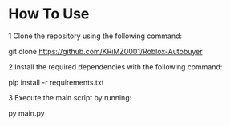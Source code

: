 # How To Use

1 Clone the repository using the following command:

git clone https://github.com/KRiMZ0001/Roblox-Autobuyer

2 Install the required dependencies with the following command:

pip install -r requirements.txt

3 Execute the main script by running:

py main.py


